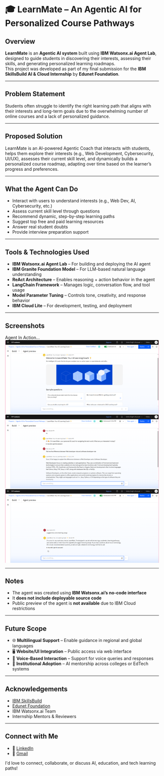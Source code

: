# 🎓 LearnMate – An Agentic AI for Personalized Course Pathways

## Overview

**LearnMate** is an **Agentic AI system** built using **IBM Watsonx.ai Agent Lab**, designed to guide students in discovering their interests, assessing their skills, and generating personalized learning roadmaps.  
This project was developed as part of my final submission for the **IBM SkillsBuild AI & Cloud Internship** by **Edunet Foundation**.

---

## Problem Statement

Students often struggle to identify the right learning path that aligns with their interests and long-term goals due to the overwhelming number of online courses and a lack of personalized guidance. 

---

## Proposed Solution

LearnMate is an AI-powered Agentic Coach that interacts with students, helps them explore their interests (e.g., Web Development, Cybersecurity, UI/UX), assesses their current skill level, and dynamically builds a personalized course roadmap, adapting over time based on the learner’s progress and preferences.

---

## What the Agent Can Do

- Interact with users to understand interests (e.g., Web Dev, AI, Cybersecurity, etc.)
- Assess current skill level through questions
- Recommend dynamic, step-by-step learning paths
- Suggest top free and paid learning resources
- Answer real student doubts
- Provide interview preparation support

---

## Tools & Technologies Used

- **IBM Watsonx.ai Agent Lab** – For building and deploying the AI agent  
- **IBM Granite Foundation Model** – For LLM-based natural language understanding  
- **ReAct Architecture** – Enables reasoning + action behavior in the agent  
- **LangChain Framework** – Manages logic, conversation flow, and tool usage  
- **Model Parameter Tuning** – Controls tone, creativity, and response behavior  
- **IBM Cloud Lite** – For development, testing, and deployment

---

## Screenshots

Agent In Action...
![1](Screenshots/Screenshot%202025-07-30%20175508.png)
![2](Screenshots/Screenshot%202025-07-30%20175738.png)
![3](Screenshots/Screenshot%202025-07-30%20180439.png)



---

## Notes

- The agent was created using **IBM Watsonx.ai’s no-code interface**  
- It **does not include deployable source code**  
- Public preview of the agent is **not available** due to IBM Cloud restrictions  

---

## Future Scope

- 🌐 **Multilingual Support** – Enable guidance in regional and global languages  
- 🖥️ **Website/UI Integration** – Public access via web interface  
- 🎤 **Voice-Based Interaction** – Support for voice queries and responses    
- 🏫 **Institutional Adoption** – AI mentorship across colleges or EdTech systems

---

## Acknowledgements

- [IBM SkillsBuild](https://skillsbuild.org)  
- [Edunet Foundation](https://edunetfoundation.org)  
- IBM Watsonx.ai Team  
- Internship Mentors & Reviewers

---

## Connect with Me

- 💼 [LinkedIn](https://www.linkedin.com/in/)  
- 📧 [Gmail](singhishita3299@gmail.com)

I'd love to connect, collaborate, or discuss AI, education, and tech learning paths!


